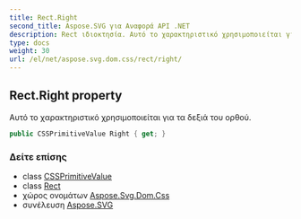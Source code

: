 ```yaml
---
title: Rect.Right
second_title: Aspose.SVG για Αναφορά API .NET
description: Rect ιδιοκτησία. Αυτό το χαρακτηριστικό χρησιμοποιείται για τα δεξιά του ορθού.
type: docs
weight: 30
url: /el/net/aspose.svg.dom.css/rect/right/
---
```

## Rect.Right property

Αυτό το χαρακτηριστικό χρησιμοποιείται για τα δεξιά του ορθού.

```csharp
public CSSPrimitiveValue Right { get; }
```

### Δείτε επίσης

* class [CSSPrimitiveValue](../../cssprimitivevalue/)
* class [Rect](../)
* χώρος ονομάτων [Aspose.Svg.Dom.Css](../../rect/)
* συνέλευση [Aspose.SVG](../../../)


